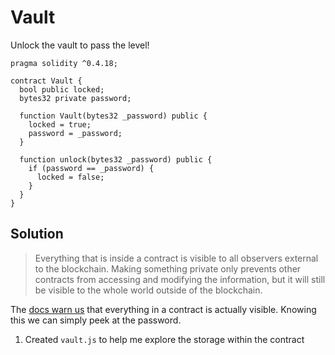 # Vault

Unlock the vault to pass the level!

```solidity
pragma solidity ^0.4.18;

contract Vault {
  bool public locked;
  bytes32 private password;

  function Vault(bytes32 _password) public {
    locked = true;
    password = _password;
  }

  function unlock(bytes32 _password) public {
    if (password == _password) {
      locked = false;
    }
  }
}
```

## Solution

> Everything that is inside a contract is visible to all observers external to the blockchain. Making something private only prevents other contracts from accessing and modifying the information, but it will still be visible to the whole world outside of the blockchain.

The [docs warn us](https://solidity.readthedocs.io/en/v0.5.3/contracts.html#visibility-and-getters) that everything in a contract is actually visible. Knowing this we can simply peek at the password.

1. Created `vault.js` to help me explore the storage within the contract
